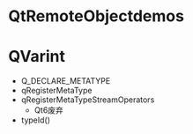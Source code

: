 # QtRemoteObjectdemos

# QVarint

- Q_DECLARE_METATYPE
- qRegisterMetaType
- qRegisterMetaTypeStreamOperators
  - Qt6废弃
- typeId()